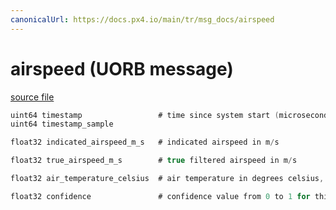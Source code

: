 ```yaml
---
canonicalUrl: https://docs.px4.io/main/tr/msg_docs/airspeed
---
```


# airspeed (UORB message)



[source file](https://github.com/PX4/PX4-Autopilot/blob/release/1.13/msg/airspeed.msg)

```c
uint64 timestamp                 # time since system start (microseconds)
uint64 timestamp_sample

float32 indicated_airspeed_m_s   # indicated airspeed in m/s

float32 true_airspeed_m_s        # true filtered airspeed in m/s

float32 air_temperature_celsius  # air temperature in degrees celsius, -1000 if unknown

float32 confidence               # confidence value from 0 to 1 for this sensor

```
